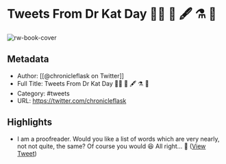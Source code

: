 # Tweets From Dr Kat Day 🏳‍🌈 💙 🖋 ⚗ 🐙

![rw-book-cover](https://pbs.twimg.com/profile_images/1709275593886281728/rJG25LGy.jpg)

## Metadata
- Author: [[@chronicleflask on Twitter]]
- Full Title: Tweets From Dr Kat Day 🏳‍🌈 💙 🖋 ⚗ 🐙
- Category: #tweets
- URL: https://twitter.com/chronicleflask

## Highlights
- I am a proofreader. Would you like a list of words which are very nearly, not not quite, the same? 
  Of course you would 😆
  All right… 🧵 ([View Tweet](https://twitter.com/chronicleflask/status/1500529757825417221))
